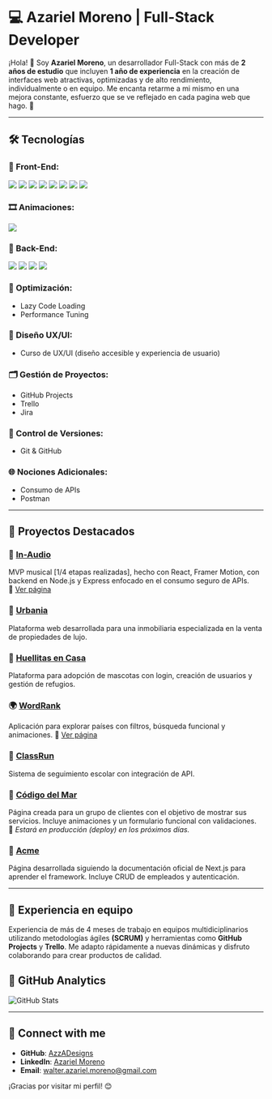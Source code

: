 # 💻 Azariel Moreno | Full-Stack Developer

¡Hola! 👋 Soy **Azariel Moreno**, un desarrollador Full-Stack con más de **2 años de estudio**  que incluyen **1 año de experiencia** en la creación de interfaces web atractivas, optimizadas y de alto rendimiento, individualmente o en equipo. Me encanta retarme a mi mismo en una mejora constante, esfuerzo que se ve reflejado en cada pagina web que hago. 🚀

---

## 🛠️ Tecnologías

### 🧩 Front-End:
<div align="left">
  <img src="https://img.shields.io/badge/React-20232A?style=for-the-badge&logo=react&logoColor=61DAFB" />
  <img src="https://img.shields.io/badge/Next.js-000000?style=for-the-badge&logo=nextdotjs&logoColor=white" />
  <img src="https://img.shields.io/badge/Tailwind_CSS-06B6D4?style=for-the-badge&logo=tailwind-css&logoColor=white" />
  <img src="https://img.shields.io/badge/ShadCN_UI-000000?style=for-the-badge&logo=&logoColor=white" />
  <img src="https://img.shields.io/badge/JavaScript-ES6+-F7DF1E?style=for-the-badge&logo=javascript&logoColor=black" />
  <img src="https://img.shields.io/badge/TypeScript-3178C6?style=for-the-badge&logo=typescript&logoColor=white" />
  <img src="https://img.shields.io/badge/HTML5-E34F26?style=for-the-badge&logo=html5&logoColor=white" />
  <img src="https://img.shields.io/badge/CSS3-1572B6?style=for-the-badge&logo=css3&logoColor=white" />
</div>

### 🎞️ Animaciones:
<div align="left">
  <img src="https://img.shields.io/badge/Framer%20Motion-0055FF?style=for-the-badge&logo=framer&logoColor=white" />
</div>

### 🔧 Back-End:
<div align="left">
  <img src="https://img.shields.io/badge/Node.js-43853D?style=for-the-badge&logo=node.js&logoColor=white" />
  <img src="https://img.shields.io/badge/Express.js-000000?style=for-the-badge&logo=express&logoColor=white" />
  <img src="https://img.shields.io/badge/MySQL-4479A1?style=for-the-badge&logo=mysql&logoColor=white" />
  <img src="https://img.shields.io/badge/PostgreSQL-4169E1?style=for-the-badge&logo=postgresql&logoColor=white" />
</div>

### 🧠 Optimización:
- Lazy Code Loading  
- Performance Tuning  

### 🎨 Diseño UX/UI:
- Curso de UX/UI (diseño accesible y experiencia de usuario)

### 🗂️ Gestión de Proyectos:
- GitHub Projects  
- Trello  
- Jira

### 📌 Control de Versiones:
- Git & GitHub

### 🌐 Nociones Adicionales:
- Consumo de APIs  
- Postman

---
## 🌟 Proyectos Destacados

### 🎵 [In-Audio](https://github.com/AzzADesigns/In-Audio-Oficial)  
MVP musical [1/4 etapas realizadas], hecho con React, Framer Motion, con backend en Node.js y Express enfocado en el consumo seguro de APIs.  
🔗 [Ver página](https://in-audio.netlify.app/)

### 🏡 [Urbania](https://github.com/No-Country-simulation/s21-14-n-webapp)
Plataforma web desarrollada para una inmobiliaria especializada en la venta de propiedades de lujo.

### 🐾 [Huellitas en Casa](https://github.com/No-Country-simulation/c21-38-n-java-react)
Plataforma para adopción de mascotas con login, creación de usuarios y gestión de refugios.

### 🌍 [WordRank](https://github.com/AzzADesigns/WordRanks)
Aplicación para explorar países con filtros, búsqueda funcional y animaciones.
🔗 [Ver página](https://wordrank.netlify.app/)

### 🏫 [ClassRun](https://github.com/No-Country-simulation/s20-03-webapp)
Sistema de seguimiento escolar con integración de API.

### 🌊 [Código del Mar](https://github.com/AzzADesigns/CodigoDelMar/tree/develop)  
Página creada para un grupo de clientes con el objetivo de mostrar sus servicios. Incluye animaciones y un formulario funcional con validaciones.  
🚧 *Estará en producción (deploy) en los próximos días.*

### 🏢 [Acme](https://github.com/AzzADesigns/Acme)  
Página desarrollada siguiendo la documentación oficial de Next.js para aprender el framework. Incluye CRUD de empleados y autenticación.


---

## 👥 Experiencia en equipo

Experiencia de más de 4 meses de trabajo en equipos multidiciplinarios utilizando metodologías ágiles **(SCRUM)** y herramientas como **GitHub Projects** y **Trello**. Me adapto rápidamente a nuevas dinámicas y disfruto colaborando para crear productos de calidad.

## 🔹 GitHub Analytics

![GitHub Stats](https://github-readme-stats.vercel.app/api?username=AzzADesigns&show_icons=true&theme=tokyonight&count_private=true)

---

## 🤝 Connect with me

- **GitHub**: [AzzADesigns](https://github.com/AzzADesigns)
- **LinkedIn**: [Azariel Moreno](https://www.linkedin.com/in/azariel-moreno-4267ba254/)
- **Email**: walter.azariel.moreno@gmail.com


¡Gracias por visitar mi perfil! 😊
